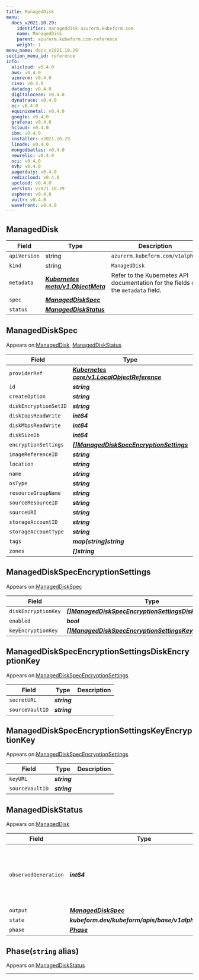```yaml
---
title: ManagedDisk
menu:
  docs_v2021.10.29:
    identifier: manageddisk-azurerm.kubeform.com
    name: ManagedDisk
    parent: azurerm.kubeform.com-reference
    weight: 1
menu_name: docs_v2021.10.29
section_menu_id: reference
info:
  alicloud: v0.4.0
  aws: v0.4.0
  azurerm: v0.4.0
  civo: v0.4.0
  datadog: v0.4.0
  digitalocean: v0.4.0
  dynatrace: v0.4.0
  ec: v0.4.0
  equinixmetal: v0.4.0
  google: v0.4.0
  grafana: v0.4.0
  hcloud: v0.4.0
  ibm: v0.4.0
  installer: v2021.10.29
  linode: v0.4.0
  mongodbatlas: v0.4.0
  newrelic: v0.4.0
  oci: v0.4.0
  ovh: v0.4.0
  pagerduty: v0.4.0
  rediscloud: v0.4.0
  upcloud: v0.4.0
  version: v2021.10.29
  vsphere: v0.4.0
  vultr: v0.4.0
  wavefront: v0.4.0
---
```


## ManagedDisk
| Field | Type | Description |
| ------ | ----- | ----------- |
| `apiVersion` | string | `azurerm.kubeform.com/v1alpha1` |
|    `kind` | string | `ManagedDisk` |
| `metadata` | ***[Kubernetes meta/v1.ObjectMeta](https://v1-18.docs.kubernetes.io/docs/reference/generated/kubernetes-api/v1.18/#objectmeta-v1-meta)***|Refer to the Kubernetes API documentation for the fields of the `metadata` field.|
| `spec` | ***[ManagedDiskSpec](#manageddiskspec)***||
| `status` | ***[ManagedDiskStatus](#manageddiskstatus)***||
## ManagedDiskSpec

Appears on:[ManagedDisk](#manageddisk), [ManagedDiskStatus](#manageddiskstatus)

| Field | Type | Description |
| ------ | ----- | ----------- |
| `providerRef` | ***[Kubernetes core/v1.LocalObjectReference](https://v1-18.docs.kubernetes.io/docs/reference/generated/kubernetes-api/v1.18/#localobjectreference-v1-core)***||
| `id` | ***string***||
| `createOption` | ***string***||
| `diskEncryptionSetID` | ***string***| ***(Optional)*** |
| `diskIopsReadWrite` | ***int64***| ***(Optional)*** |
| `diskMbpsReadWrite` | ***int64***| ***(Optional)*** |
| `diskSizeGb` | ***int64***| ***(Optional)*** |
| `encryptionSettings` | ***[[]ManagedDiskSpecEncryptionSettings](#manageddiskspecencryptionsettings)***| ***(Optional)*** |
| `imageReferenceID` | ***string***| ***(Optional)*** |
| `location` | ***string***||
| `name` | ***string***||
| `osType` | ***string***| ***(Optional)*** |
| `resourceGroupName` | ***string***||
| `sourceResourceID` | ***string***| ***(Optional)*** |
| `sourceURI` | ***string***| ***(Optional)*** |
| `storageAccountID` | ***string***| ***(Optional)*** |
| `storageAccountType` | ***string***||
| `tags` | ***map[string]string***| ***(Optional)*** |
| `zones` | ***[]string***| ***(Optional)*** |
## ManagedDiskSpecEncryptionSettings

Appears on:[ManagedDiskSpec](#manageddiskspec)

| Field | Type | Description |
| ------ | ----- | ----------- |
| `diskEncryptionKey` | ***[[]ManagedDiskSpecEncryptionSettingsDiskEncryptionKey](#manageddiskspecencryptionsettingsdiskencryptionkey)***| ***(Optional)*** |
| `enabled` | ***bool***||
| `keyEncryptionKey` | ***[[]ManagedDiskSpecEncryptionSettingsKeyEncryptionKey](#manageddiskspecencryptionsettingskeyencryptionkey)***| ***(Optional)*** |
## ManagedDiskSpecEncryptionSettingsDiskEncryptionKey

Appears on:[ManagedDiskSpecEncryptionSettings](#manageddiskspecencryptionsettings)

| Field | Type | Description |
| ------ | ----- | ----------- |
| `secretURL` | ***string***||
| `sourceVaultID` | ***string***||
## ManagedDiskSpecEncryptionSettingsKeyEncryptionKey

Appears on:[ManagedDiskSpecEncryptionSettings](#manageddiskspecencryptionsettings)

| Field | Type | Description |
| ------ | ----- | ----------- |
| `keyURL` | ***string***||
| `sourceVaultID` | ***string***||
## ManagedDiskStatus

Appears on:[ManagedDisk](#manageddisk)

| Field | Type | Description |
| ------ | ----- | ----------- |
| `observedGeneration` | ***int64***| ***(Optional)*** Resource generation, which is updated on mutation by the API Server.|
| `output` | ***[ManagedDiskSpec](#manageddiskspec)***| ***(Optional)*** |
| `state` | ***kubeform.dev/kubeform/apis/base/v1alpha1.State***| ***(Optional)*** |
| `phase` | ***[Phase](#phase)***| ***(Optional)*** |
## Phase(`string` alias)

Appears on:[ManagedDiskStatus](#manageddiskstatus)

---
